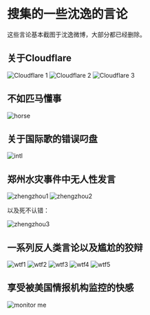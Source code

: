 # 搜集的一些沈逸的言论

这些言论基本截图于沈逸微博，大部分都已经删除。

## 关于Cloudflare

![Cloudflare 1](Cloudflare有点意思1.jpg)
![Cloudflare 2](Cloudflare有点意思2.jpg)
![Cloudflare 3](Cloudflare有点意思3.jpg)

## 不如匹马懂事

![horse](不如匹马懂事.jpg)

## 关于国际歌的错误叼盘

![intl](国际歌.jpg)

## 郑州水灾事件中无人性发言

![zhengzhou1](雨衣爸爸1.jpg)
![zhengzhou2](雨衣爸爸2.jpg)

以及死不认错：

![zhengzhou3](雨衣爸爸3.jpg)

## 一系列反人类言论以及尴尬的狡辩

![wtf1](沈条英机1.jpg)
![wtf2](沈条英机2.jpg)
![wtf3](沈条英机3.jpg)
![wtf4](沈条英机4.jpg)
![wtf5](沈条英机5.jpg)

## 享受被美国情报机构监控的快感

![monitor me](张维为陈平曹丰泽等知名言论收集/沈逸/享受被美国情报机构监控的快感.jpg)
